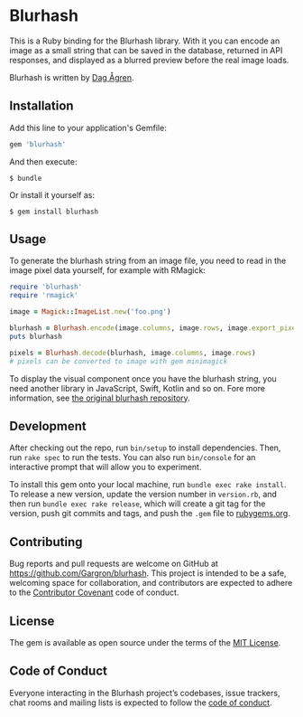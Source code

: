 # Blurhash

This is a Ruby binding for the Blurhash library. With it you can encode an image as a small string that can be saved in the database, returned in API responses, and displayed as a blurred preview before the real image loads.

Blurhash is written by [Dag Ågren](https://github.com/DagAgren).

## Installation

Add this line to your application's Gemfile:

```ruby
gem 'blurhash'
```

And then execute:

    $ bundle

Or install it yourself as:

    $ gem install blurhash

## Usage

To generate the blurhash string from an image file, you need to read in the image pixel data yourself, for example with RMagick:

```ruby
require 'blurhash'
require 'rmagick'

image = Magick::ImageList.new('foo.png')

blurhash = Blurhash.encode(image.columns, image.rows, image.export_pixels)
puts blurhash

pixels = Blurhash.decode(blurhash, image.columns, image.rows)
# pixels can be converted to image with gem minimagick
```

To display the visual component once you have the blurhash string, you need another library in JavaScript, Swift, Kotlin and so on. Fore more information, see [the original blurhash repository](https://github.com/woltapp/blurhash).

## Development

After checking out the repo, run `bin/setup` to install dependencies. Then, run `rake spec` to run the tests. You can also run `bin/console` for an interactive prompt that will allow you to experiment.

To install this gem onto your local machine, run `bundle exec rake install`. To release a new version, update the version number in `version.rb`, and then run `bundle exec rake release`, which will create a git tag for the version, push git commits and tags, and push the `.gem` file to [rubygems.org](https://rubygems.org).

## Contributing

Bug reports and pull requests are welcome on GitHub at https://github.com/Gargron/blurhash. This project is intended to be a safe, welcoming space for collaboration, and contributors are expected to adhere to the [Contributor Covenant](http://contributor-covenant.org) code of conduct.

## License

The gem is available as open source under the terms of the [MIT License](https://opensource.org/licenses/MIT).

## Code of Conduct

Everyone interacting in the Blurhash project’s codebases, issue trackers, chat rooms and mailing lists is expected to follow the [code of conduct](https://github.com/Gargron/blurhash/blob/master/CODE_OF_CONDUCT.md).

